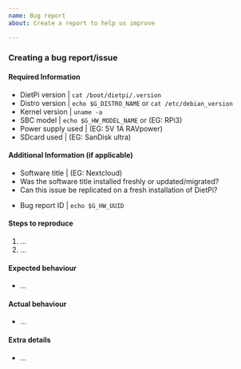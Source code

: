 ```yaml
---
name: Bug report
about: Create a report to help us improve

---
```


### Creating a bug report/issue

#### Required Information
- DietPi version | `cat /boot/dietpi/.version`
- Distro version | `echo $G_DISTRO_NAME` or `cat /etc/debian_version`
- Kernel version | `uname -a`
- SBC model | `echo $G_HW_MODEL_NAME` or (EG: RPi3)
- Power supply used | (EG: 5V 1A RAVpower)
- SDcard used | (EG: SanDisk ultra)

#### Additional Information (if applicable)
- Software title | (EG: Nextcloud)
- Was the software title installed freshly or updated/migrated?
- Can this issue be replicated on a fresh installation of DietPi?
<!-- If you sent a "dietpi-bugreport", please paste the ID here -->
- Bug report ID | `echo $G_HW_UUID`

#### Steps to reproduce
<!-- Explain how to reproduce the issue -->
1. ...
2. ...

#### Expected behaviour
<!-- What SHOULD be happening? -->
- ...

#### Actual behaviour
<!-- What IS happening? -->
- ...

#### Extra details
<!-- Please post any extra details that might help solve the issue -->
- ...

